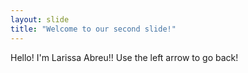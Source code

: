 ```yaml
---
layout: slide
title: "Welcome to our second slide!"
---
```

Hello! I'm Larissa Abreu!!
Use the left arrow to go back!
